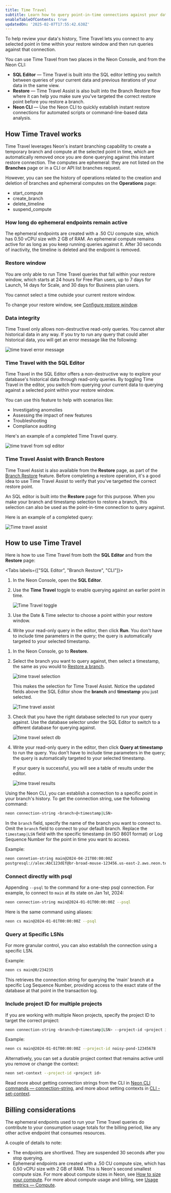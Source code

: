 ```yaml
---
title: Time Travel
subtitle: Learn how to query point-in-time connections against your data's history
enableTableOfContents: true
updatedOn: '2025-02-07T17:55:42.638Z'
---
```


To help review your data's history, Time Travel lets you connect to any selected point in time within your restore window and then run queries against that connection.

You can use Time Travel from two places in the Neon Console, and from the Neon CLI:

- **SQL Editor** &#8212; Time Travel is built into the SQL editor letting you switch between queries of your current data and previous iterations of your data in the same view.
- **Restore** &#8212; Time Travel Assist is also built into the Branch Restore flow where it can help you make sure you've targeted the correct restore point before you restore a branch.
- **Neon CLI** &#8212; Use the Neon CLI to quickly establish instant restore connections for automated scripts or command-line-based data analysis.

## How Time Travel works

Time Travel leverages Neon's instant branching capability to create a temporary branch and compute at the selected point in time, which are automatically removed once you are done querying against this instant restore connection. The computes are ephemeral: they are not listed on the **Branches** page or in a CLI or API list branches request.

However, you can see the history of operations related to the creation and deletion of branches and ephemeral computes on the **Operations** page:

- start_compute
- create_branch
- delete_timeline
- suspend_compute

### How long do ephemeral endpoints remain active

The ephemeral endpoints are created with a .50 CU compute size, which has 0.50 vCPU size with 2 GB of RAM. An ephemeral compute remains active for as long as you keep running queries against it. After 30 seconds of inactivity, the timeline is deleted and the endpoint is removed.

### Restore window

You are only able to run Time Travel queries that fall within your restore window, which starts at 24 hours for Free Plan users, up to 7 days for Launch, 14 days for Scale, and 30 days for Business plan users.

You cannot select a time outside your current restore window.

To change your restore window, see [Configure restore window](/docs/manage/projects#configure-restore-window).

### Data integrity

Time Travel only allows non-destructive read-only queries. You cannot alter historical data in any way. If you try to run any query that could alter historical data, you will get an error message like the following:

![time travel error message](/docs/guides/time_travel_error.png 'no-border')

### Time Travel with the SQL Editor

Time Travel in the SQL Editor offers a non-destructive way to explore your database's historical data through read-only queries. By toggling Time Travel in the editor, you switch from querying your current data to querying against a selected point within your restore window.

You can use this feature to help with scenarios like:

- Investigating anomolies
- Assessing the impact of new features
- Troubleshooting
- Compliance auditing

Here's an example of a completed Time Travel query.

![time travel from sql editor](/docs/guides/time_travel_sql.png)

### Time Travel Assist with Branch Restore

Time Travel Assist is also available from the **Restore** page, as part of the [Branch Restore](/docs/guides/branch-restore) feature. Before completing a restore operation, it's a good idea to use Time Travel Assist to verify that you've targetted the correct restore point.

An SQL editor is built into the **Restore** page for this purpose. When you make your branch and timestamp selection to restore a branch, this selection can also be used as the point-in-time connection to query against.

Here is an example of a completed query:

![Time travel assist](/docs/guides/time_travel_assist.png)

## How to use Time Travel

Here is how to use Time Travel from both the **SQL Editor** and from the **Restore** page:

<Tabs labels={["SQL Editor", "Branch Restore", "CLI"]}>

<TabItem>

1. In the Neon Console, open the **SQL Editor**.
1. Use the **Time Travel** toggle to enable querying against an earlier point in time.

   ![Time Travel toggle](/docs/guides/time_travel_toggle.png)

1. Use the Date & Time selector to choose a point within your restore window.
1. Write your read-only query in the editor, then click **Run**. You don't have to include time parameters in the query; the query is automatically targeted to your selected timestamp.

</TabItem>

<TabItem>

1. In the Neon Console, go to **Restore**.
1. Select the branch you want to query against, then select a timestamp, the same as you would to [Restore a branch](#restore-a-branch-to-an-earlier-state).

   ![time travel selection](/docs/guides/time_travel_restore_select.png 'no-border')

   This makes the selection for Time Travel Assist. Notice the updated fields above the SQL Editor show the **branch** and **timestamp** you just selected.

   ![Time travel assist](/docs/guides/time_travel_show_selected.png)

1. Check that you have the right database selected to run your query against. Use the database selector under the SQL Editor to switch to a different database for querying against.

   ![time travel select db](/docs/guides/time_travel_db_select.png)

1. Write your read-only query in the editor, then click **Query at timestamp** to run the query. You don't have to include time parameters in the query; the query is automatically targeted to your selected timestamp.

   If your query is successful, you will see a table of results under the editor.

   ![time travel results](/docs/guides/time_travel_results.png)

</TabItem>

<TabItem>

Using the Neon CLI, you can establish a connection to a specific point in your branch's history. To get the connection string, use the following command:

```bash
neon connection-string <branch>@<timestamp|LSN>
```

In the `branch` field, specify the name of the branch you want to connect to. Omit the `branch` field to connect to your default branch. Replace the `timestamp|LSN` field with the specific timestamp (in ISO 8601 format) or Log Sequence Number for the point in time you want to access.

Example:

```bash
neon connetion-string main@2024-04-21T00:00:00Z
postgresql://alex:AbC123dEf@br-broad-mouse-123456.us-east-2.aws.neon.tech/neondb?sslmode=require&options=neon_timestamp%3A2024-04-21T00%3A00%3A00Z
```

### Connect directly with psql

Appending `--psql` to the command for a one-step psql connection. For example, to connect to `main` at its state on Jan 1st, 2024:

```bash
neon connection-string main@2024-01-01T00:00:00Z --psql
```

Here is the same command using aliases:

```bash
neon cs main@2024-01-01T00:00:00Z --psql
```

### Query at Specific LSNs

For more granular control, you can also establish the connection using a specific LSN.

Example:

```bash
neon cs main@0/234235
```

This retrieves the connection string for querying the 'main' branch at a specific Log Sequence Number, providing access to the exact state of the database at that point in the transaction log.

### Include project ID for multiple projects

If you are working with multiple Neon projects, specify the project ID to target the correct project:

```bash
neon connection-string <branch>@<timestamp|LSN> --project-id <project id>
```

Example:

```bash
neon cs main@2024-01-01T00:00:00Z --project-id noisy-pond-12345678
```

Alternatively, you can set a durable project context that remains active until you remove or change the context:

```bash
neon set-context --project-id <project id>
```

Read more about getting connection strings from the CLI in [Neon CLI commands — connection-string](/docs/reference/cli-connection-string), and more about setting contexts in [CLI - set-context](/docs/reference/cli-set-context).

</TabItem>

</Tabs>

## Billing considerations

The ephemeral endpoints used to run your Time Travel queries do contribute to your consumption usage totals for the billing period, like any other active endpoint that consumes resources.

A couple of details to note:

- The endpoints are shortlived. They are suspended 30 seconds after you stop querying.
- Ephemeral endpoints are created with a .50 CU compute size, which has 0.50 vCPU size with 2 GB of RAM. This is Neon's second smallest compute size. For more about compute sizes in Neon, see [How to size your compute](/docs/manage/endpoints#how-to-size-your-compute). For more about compute usage and billing, see [Usage metrics — Compute](/docs/introduction/usage-metrics#compute).
